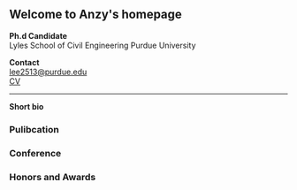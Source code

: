 ## Welcome to Anzy's homepage

**Ph.d Candidate**  
Lyles School of Civil Engineering
Purdue University

**Contact**  
lee2513@purdue.edu  
[CV](https://github.com/anzylee/anzylee.github.io/master/index.md)

---

**Short bio**

### Pulibcation

### Conference

### Honors and Awards

